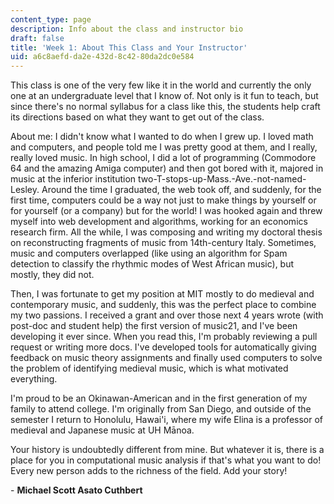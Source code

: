 ```yaml
---
content_type: page
description: Info about the class and instructor bio
draft: false
title: 'Week 1: About This Class and Your Instructor'
uid: a6c8aefd-da2e-432d-8c42-80da2dc0e584
---
```

This class is one of the very few like it in the world and currently the only one at an undergraduate level that I know of. Not only is it fun to teach, but since there's no normal syllabus for a class like this, the students help craft its directions based on what they want to get out of the class.

About me: I didn't know what I wanted to do when I grew up. I loved math and computers, and people told me I was pretty good at them, and I really, really loved music. In high school, I did a lot of programming (Commodore 64 and the amazing Amiga computer) and then got bored with it, majored in music at the inferior institution two-T-stops-up-Mass.-Ave.-not-named-Lesley. Around the time I graduated, the web took off, and suddenly, for the first time, computers could be a way not just to make things by yourself or for yourself (or a company) but for the world! I was hooked again and threw myself into web development and algorithms, working for an economics research firm. All the while, I was composing and writing my doctoral thesis on reconstructing fragments of music from 14th-century Italy. Sometimes, music and computers overlapped (like using an algorithm for Spam detection to classify the rhythmic modes of West African music), but mostly, they did not.

Then, I was fortunate to get my position at MIT mostly to do medieval and contemporary music, and suddenly, this was the perfect place to combine my two passions. I received a grant and over those next 4 years wrote (with post-doc and student help) the first version of music21, and I've been developing it ever since. When you read this, I'm probably reviewing a pull request or writing more docs. I've developed tools for automatically giving feedback on music theory assignments and finally used computers to solve the problem of identifying medieval music, which is what motivated everything. 

I'm proud to be an Okinawan-American and in the first generation of my family to attend college. I'm originally from San Diego, and outside of the semester I return to Honolulu, Hawai'i, where my wife Elina is a professor of medieval and Japanese music at UH Mānoa.

Your history is undoubtedly different from mine. But whatever it is, there is a place for you in computational music analysis if that's what you want to do! Every new person adds to the richness of the field. Add your story!

\- **Michael Scott Asato Cuthbert**